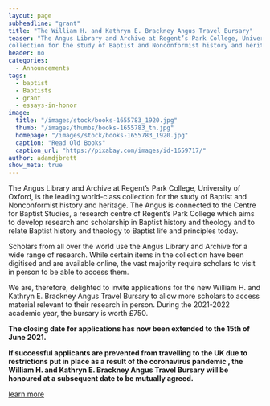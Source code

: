 ```yaml
---
layout: page
subheadline: "grant"
title: "The William H. and Kathryn E. Brackney Angus Travel Bursary"
teaser: "The Angus Library and Archive at Regent’s Park College, University of Oxford, is the leading world-class
collection for the study of Baptist and Nonconformist history and heritage."
header: no
categories:
  - Announcements
tags:
  - baptist
  - Baptists
  - grant
  - essays-in-honor
image:
  title: "/images/stock/books-1655783_1920.jpg"
  thumb: "/images/thumbs/books-1655783_tn.jpg"
  homepage: "/images/stock/books-1655783_1920.jpg"
  caption: "Read Old Books"
  caption_url: "https://pixabay.com/images/id-1659717/"
author: adamdjbrett  
show_meta: true
---
```

The Angus Library and Archive at Regent’s Park College, University of Oxford, is the leading world-class
collection for the study of Baptist and Nonconformist history and heritage.  The Angus is
connected to the Centre for Baptist Studies, a research centre of Regent’s Park College which aims to
develop research and scholarship in Baptist history and theology and to relate Baptist history and
theology to Baptist life and principles today.

Scholars from all over the world use the Angus Library and Archive for a wide range of research. While
certain items in the collection have been digitised and are available online, the vast majority require
scholars to visit in person to be able to access them.

We are, therefore, delighted to invite applications for the new William H. and Kathryn E. Brackney
Angus Travel Bursary to allow more scholars to access material relevant to their research in
person. During the 2021-2022 academic year, the bursary is worth £750.

**The closing date for applications has now been extended to the 15th of June 2021.**

**If successful applicants are prevented from travelling to the UK due to restrictions put in place as a result of the coronavirus pandemic , the William H. and Kathryn E. Brackney Angus Travel Bursary will be honoured at a subsequent date to be mutually agreed.**

[learn more](http://theangus.rpc.ox.ac.uk/the-william-h-and-kathryn-e-brackney-angus-travel-bursary-award/)

